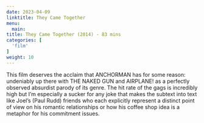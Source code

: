 ```yaml
---
date: 2023-04-09
linktitle: They Came Together
menu:
  main:
title: They Came Together (2014) - 83 mins
categories: [
  'film'
]
weight: 10
---
```


This film deserves the acclaim that ANCHORMAN has for some reason: undeniably up there with THE NAKED GUN and AIRPLANE! as a perfectly observed absurdist parody of its genre. The hit rate of the gags is incredibly high but I’m especially a sucker for any joke that makes the subtext into text like Joel’s (Paul Rudd) friends who each explicitly represent a distinct point of view on his romantic relationships or how his coffee shop idea is a metaphor for his commitment issues.


